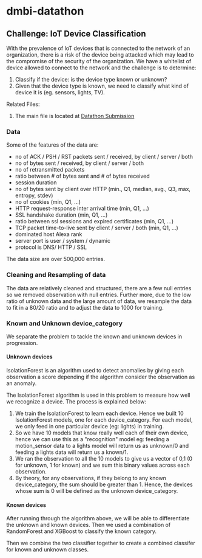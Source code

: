 # dmbi-datathon

## Challenge: IoT Device Classification
With the prevalence of IoT devices that is connected to the network of an organization, there is a risk of the device being attacked which may lead to the compromise of the security of the organization. We have a whitelist of device allowed to connect to the network and the challenge is to determine:
1. Classify if the device: is the device type known or unknown?
2. Given that the device type is known, we need to classify what kind of device it is (eg. sensors, lights, TV).

Related Files:
1. The main file is located at [Datathon Submission](https://github.com/randyjulian/DMBI_iot_classification/blob/master/Datathon%20Submission.ipynb "Datathon Submission")


### Data
Some of the features of the data are:
* no of ACK / PSH / RST packets sent / received, by client / server / both
* no of bytes sent / received, by client / server / both
* no of retransmitted packets   
* ratio between # of bytes sent and # of bytes received   
* session duration
* no of bytes sent by client over HTTP (min., Q1, median, avg., Q3, max, entropy, stdev)
* no of cookies (min, Q1, …)
* HTTP request-response inter arrival time (min, Q1, …)
* SSL handshake duration (min, Q1, …)
* ratio between ssl sessions and expired certificates (min, Q1, …)
* TCP packet time-to-live sent by client / server / both (min, Q1, …)   
* dominated host Alexa rank   
* server port is user / system / dynamic
* protocol is DNS/ HTTP / SSL

The data size are over 500,000 entries.

### Cleaning and Resampling of data

The data are relatively cleaned and structured, there are a few null entries so we removed observation with null entries. Further more, due to the low ratio of unknown data and the large amount of data, we resample the data to fit in a 80/20 ratio and to adjust the data to 1000 for training.

### Known and Unknown device_category

We separate the problem to tackle the known and unknown devices in progression.

#### Unknown devices

IsolationForest is an algorithm used to detect anomalies by giving each observation a score depending if the algorithm consider the observation as an anomaly.

The IsolationForest algorithm is used in this problem to measure how well we recognize a device. The process is explained below:
1. We train the IsolationForest to learn each device. Hence we built 10 IsolationForest models, one for each device_category. For each model, we only feed in one particular device (eg: lights) in training.
2. So we have 10 models that know really well each of their own device, hence we can use this as a "recognition" model eg: feeding a motion_sensor data to a lights model will return us as unknown/0 and feeding a lights data will return us a known/1.
3. We ran the observation to all the 10 models to give us a vector of 0,1 (0 for unknown, 1 for known) and we sum this binary values across each observation.
4. By theory, for any observations, if they belong to any known device_category, the sum should be greater than 1. Hence, the devices whose sum is 0 will be defined as the unknown device_category.

#### Known devices

After running through the algorithm above, we will be able to differentiate the unknown and known devices. Then we used a combination of RandomForest and XGBoost to classify the known category.

Then we combine the two classifier together to create a combined classifer for known and unknown classes.
